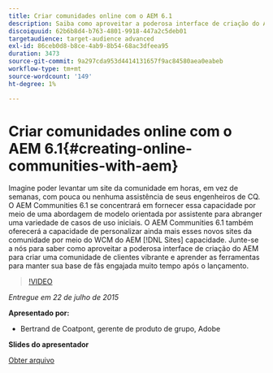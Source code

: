 ```yaml
---
title: Criar comunidades online com o AEM 6.1
description: Saiba como aproveitar a poderosa interface de criação do AEM para criar uma comunidade de clientes vibrante e aprenda as ferramentas para manter sua base de fãs engajada muito tempo após o lançamento.
discoiquuid: 62b6b8d4-b763-4801-9918-447a2c5deb01
targetaudience: target-audience advanced
exl-id: 86ceb0d8-b8ce-4ab9-8b54-68ac3dfeea95
duration: 3473
source-git-commit: 9a297cda953d4414131657f9ac84580aea0eabeb
workflow-type: tm+mt
source-wordcount: '149'
ht-degree: 1%

---
```


# Criar comunidades online com o AEM 6.1{#creating-online-communities-with-aem}

Imagine poder levantar um site da comunidade em horas, em vez de semanas, com pouca ou nenhuma assistência de seus engenheiros de CQ. O AEM Communities 6.1 se concentrará em fornecer essa capacidade por meio de uma abordagem de modelo orientada por assistente para abranger uma variedade de casos de uso iniciais. O AEM Communities 6.1 também oferecerá a capacidade de personalizar ainda mais esses novos sites da comunidade por meio do WCM do AEM [!DNL Sites] capacidade. Junte-se a nós para saber como aproveitar a poderosa interface de criação do AEM para criar uma comunidade de clientes vibrante e aprender as ferramentas para manter sua base de fãs engajada muito tempo após o lançamento.

>[!VIDEO](https://video.tv.adobe.com/v/19381/?quality=9)

*Entregue em 22 de julho de 2015*

**Apresentado por:**

* Bertrand de Coatpont, gerente de produto de grupo, Adobe

**Slides do apresentador**

[Obter arquivo](assets/aem-6-1-communities-gems.pdf)
<!--
[Get back to the Overview](https://helpx.adobe.com/experience-manager/kt/eseminars/gems/aem-index.html)
-->
